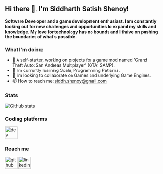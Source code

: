 ## Hi there 👋, I'm Siddharth Satish Shenoy!
#### Software Developer and a game development enthusiast. I am constantly looking out for new challenges and opportunities to expand my skills and knowledge. My love for technology has no bounds and I thrive on pushing the boundaries of what's possible.


### What I'm doing: 
 
- 🔭 A self-starter, working on projects for a game mod named 'Grand Theft Auto: San Andreas Multiplayer' (GTA: SAMP).
- 🌱 I’m currently learning Scala, Programming Patterns.
- 👯 I’m looking to collaborate on Games and underlying Game Engines. 
- 📫 How to reach me: siddh.shenoy@gmail.com




### Stats

![GitHub stats](https://github-readme-stats.vercel.app/api?username=siddhshenoy&count_private=true)  

### Coding platforms

[<img src='https://cdn.jsdelivr.net/npm/simple-icons@3.0.1/icons/leetcode.svg' alt='dev' height='40'>](https://leetcode.com/lonewolf03_/)
 
### Reach me
[<img src='https://cdn.jsdelivr.net/npm/simple-icons@3.0.1/icons/github.svg' alt='github' height='40'>](https://github.com/siddhshenoy) [<img src='https://cdn.jsdelivr.net/npm/simple-icons@3.0.1/icons/linkedin.svg' alt='linkedin' height='40'>](https://www.linkedin.com/in/siddharth-s-shenoy/)
